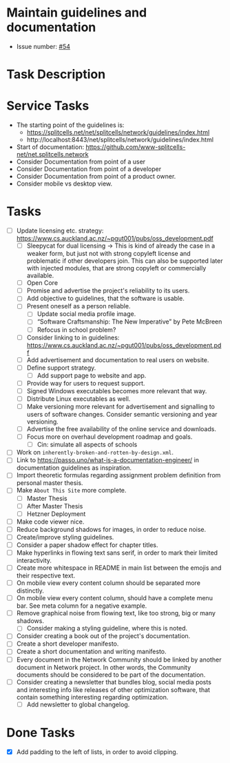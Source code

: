 # Maintain guidelines and documentation

* Issue number: [\#54](https://codeberg.org/splitcells-net/net.splitcells.network.community/issues/54)

# Task Description
# Service Tasks
* The starting point of the guidelines is:
    * https://splitcells.net/net/splitcells/network/guidelines/index.html
    * http://localhost:8443/net/splitcells/network/guidelines/index.html
* Start of documentation: https://github.com/www-splitcells-net/net.splitcells.network
* Consider Documentation from point of a user
* Consider Documentation from point of a developer
* Consider Documentation from point of a product owner.
* Consider mobile vs desktop view.
# Tasks
* [ ] Update licensing etc. strategy: https://www.cs.auckland.ac.nz/~pgut001/pubs/oss_development.pdf
    * [ ] Sleepycat for dual licensing -> This is kind of already the case in a weaker form, but just not with strong copyleft license and problematic if other developers join.
      This can also be supported later with injected modules, that are strong copyleft or commercially available.
    * [ ] Open Core
    * [ ] Promise and advertise the project's reliability to its users.
    * [ ] Add objective to guidelines, that the software is usable.  
    * [ ] Present oneself as a person reliable.
        * [ ] Update social media profile image.
        * [ ] “Software Craftsmanship: The New Imperative” by Pete McBreen
        * [ ] Refocus in school problem?
    * [ ] Consider linking to in guidelines: https://www.cs.auckland.ac.nz/~pgut001/pubs/oss_development.pdf
    * [ ] Add advertisement and documentation to real users on website.
    * [ ] Define support strategy.
        * [ ] Add support page to website and app.
    * [ ] Provide way for users to request support.
    * [ ] Signed Windows executables becomes more relevant that way.
    * [ ] Distribute Linux executables as well.
    * [ ] Make versioning more relevant for advertisement and signalling to users of software changes.
      Consider semantic versioning and year versioning.
    * [ ] Advertise the free availability of the online service and downloads.
    * [ ] Focus more on overhaul development roadmap and goals.
        * [ ] Cin: simulate all aspects of schools
* [ ] Work on `inherently-broken-and-rotten-by-design.xml`.
* [ ] Link to https://passo.uno/what-is-a-documentation-engineer/ in documentation guidelines as inspiration.
* [ ] Import theoretic formulas regarding assignment problem definition from personal master thesis.
* [ ] Make `About This Site` more complete.
  * [ ] Master Thesis
  * [ ] After Master Thesis
  * [ ] Hetzner Deployment
* [ ] Make code viewer nice.
* [ ] Reduce background shadows for images, in order to reduce noise. 
* [ ] Create/improve styling guidelines.
* [ ] Consider a paper shadow effect for chapter titles.
* [ ] Make hyperlinks in flowing text sans serif, in order to mark their limited interactivity.
* [ ] Create more whitespace in README in main list between the emojis and their respective text.
* [ ] On mobile view every content column should be separated more distinctly.
* [ ] On mobile view every content column, should have a complete menu bar.
  See meta column for a negative example.
* [ ] Remove graphical noise from flowing text, like too strong, big or many shadows.
    * [ ] Consider making a styling guideline, where this is noted.
* [ ] Consider creating a book out of the project's documentation.
* [ ] Create a short developer manifesto.
* [ ] Create a short documentation and writing manifesto.
* [ ] Every document in the Network Community should be linked by another document in Network project.
  In other words, the Community documents should be considered to be part of the documentation.
* [ ] Consider creating a newsletter that bundles blog, social media posts and interesting info like releases of other optimization software, that contain something interesting regarding optimization.
    * [ ] Add newsletter to global changelog.
# Done Tasks
* [x] Add padding to the left of lists, in order to avoid clipping.